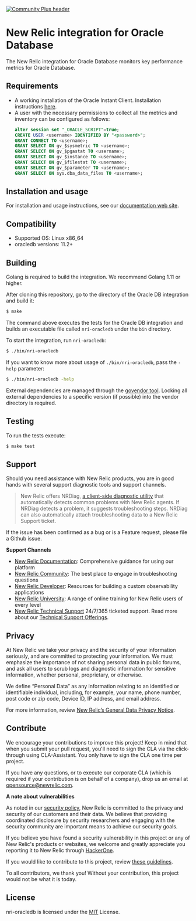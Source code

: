 [![Community Plus header](https://github.com/newrelic/opensource-website/raw/master/src/images/categories/Community_Plus.png)](https://opensource.newrelic.com/oss-category/#community-plus) 

# New Relic integration for Oracle Database

The New Relic integration for Oracle Database monitors key performance metrics for Oracle Database.

## Requirements

* A working installation of the Oracle Instant Client. Installation instructions [here](http://www.oracle.com/technetwork/database/database-technologies/instant-client/downloads/index.html).
* A user with the necessary permissions to collect all the metrics and inventory can be configured as follows:
    ```sql
    alter session set "_ORACLE_SCRIPT"=true;
    CREATE USER <username> IDENTIFIED BY "<password>";
    GRANT CONNECT TO <username>;
    GRANT SELECT ON gv_$sysmetric TO <username>;
    GRANT SELECT ON gv_$pgastat TO <username>;
    GRANT SELECT ON gv_$instance TO <username>;
    GRANT SELECT ON gv_$filestat TO <username>;
    GRANT SELECT ON gv_$parameter TO <username>;
    GRANT SELECT ON sys.dba_data_files TO <username>;
    ```

## Installation and usage

For installation and usage instructions, see our [documentation web site](https://docs.newrelic.com/docs/integrations/host-integrations/host-integrations-list/oracledb-monitoring-integration).

## Compatibility

* Supported OS: Linux x86_64
* oracledb versions: 11.2+

## Building

Golang is required to build the integration. We recommend Golang 1.11 or higher.

After cloning this repository, go to the directory of the Oracle DB integration and build it:

```bash
$ make
```

The command above executes the tests for the Oracle DB integration and builds an executable file called `nri-oracledb` under the `bin` directory. 

To start the integration, run `nri-oracledb`:

```bash
$ ./bin/nri-oracledb
```

If you want to know more about usage of `./bin/nri-oracledb`, pass the `-help` parameter:

```bash
$ ./bin/nri-oracledb -help
```

External dependencies are managed through the [govendor tool](https://github.com/kardianos/govendor). Locking all external dependencies to a specific version (if possible) into the vendor directory is required.

## Testing

To run the tests execute:

```bash
$ make test
```

## Support

Should you need assistance with New Relic products, you are in good hands with several support diagnostic tools and support channels.

> New Relic offers NRDiag, [a client-side diagnostic utility](https://docs.newrelic.com/docs/using-new-relic/cross-product-functions/troubleshooting/new-relic-diagnostics) that automatically detects common problems with New Relic agents. If NRDiag detects a problem, it suggests troubleshooting steps. NRDiag can also automatically attach troubleshooting data to a New Relic Support ticket.

If the issue has been confirmed as a bug or is a Feature request, please file a Github issue.

**Support Channels**

* [New Relic Documentation](https://docs.newrelic.com): Comprehensive guidance for using our platform
* [New Relic Community](https://discuss.newrelic.com): The best place to engage in troubleshooting questions
* [New Relic Developer](https://developer.newrelic.com/): Resources for building a custom observability applications
* [New Relic University](https://learn.newrelic.com/): A range of online training for New Relic users of every level
* [New Relic Technical Support](https://support.newrelic.com/) 24/7/365 ticketed support. Read more about our [Technical Support Offerings](https://docs.newrelic.com/docs/licenses/license-information/general-usage-licenses/support-plan).

## Privacy

At New Relic we take your privacy and the security of your information seriously, and are committed to protecting your information. We must emphasize the importance of not sharing personal data in public forums, and ask all users to scrub logs and diagnostic information for sensitive information, whether personal, proprietary, or otherwise.

We define “Personal Data” as any information relating to an identified or identifiable individual, including, for example, your name, phone number, post code or zip code, Device ID, IP address, and email address.

For more information, review [New Relic’s General Data Privacy Notice](https://newrelic.com/termsandconditions/privacy).

## Contribute

We encourage your contributions to improve this project! Keep in mind that when you submit your pull request, you'll need to sign the CLA via the click-through using CLA-Assistant. You only have to sign the CLA one time per project.

If you have any questions, or to execute our corporate CLA (which is required if your contribution is on behalf of a company), drop us an email at opensource@newrelic.com.

**A note about vulnerabilities**

As noted in our [security policy](../../security/policy), New Relic is committed to the privacy and security of our customers and their data. We believe that providing coordinated disclosure by security researchers and engaging with the security community are important means to achieve our security goals.

If you believe you have found a security vulnerability in this project or any of New Relic's products or websites, we welcome and greatly appreciate you reporting it to New Relic through [HackerOne](https://hackerone.com/newrelic).

If you would like to contribute to this project, review [these guidelines](./CONTRIBUTING.md).

To all contributors, we thank you!  Without your contribution, this project would not be what it is today.

## License

nri-oracledb is licensed under the [MIT](/LICENSE) License.

